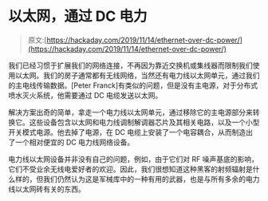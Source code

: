 # 以太网，通过 DC 电力

> 原文:[https://hackaday.com/2019/11/14/ethernet-over-dc-power/](https://hackaday.com/2019/11/14/ethernet-over-dc-power/)

我们已经习惯于扩展我们的网络连接，不再因为靠近交换机或集线器而限制我们使用以太网。我们的房子通常都有无线网络，当然还有电力线以太网单元，通过我们的主电线传输数据。[Peter Franck]有类似的问题，但是没有主电源，对于分布式喷水灭火系统，他需要通过 DC 电缆发送以太网。

解决方案出奇的简单，拿走一个电力线以太网单元，通过移除它的主电源部分来转换它。这些设备包含以太网和电力线调制解调器芯片及其相关电路，以及一个小型开关模式电源。他去掉了电源，在 DC 电缆上安装了一个电容耦合，从而制造出了一个相对便宜的 DC 电力线网络设备。

电力线以太网设备并非没有自己的问题，例如，由于它们对 RF 噪声基底的影响，它们不受业余无线电爱好者的欢迎。因此，我们很想知道这种黑客的射频辐射是什么样的，但我们仍然认为这是军械库中的一种有用的武器，也是与所有多余的电力线以太网砖有关的东西。